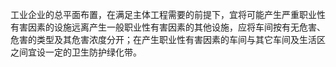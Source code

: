 工业企业的总平面布置，在满足主体工程需要的前提下，宜将可能产生严重职业性有害因素的设施远离产生一般职业性有害因素的其他设施，应将车间按有无危害、危害的类型及其危害浓度分开；在产生职业性有害因素的车间与其它车间及生活区之间宜设一定的卫生防护绿化带。 